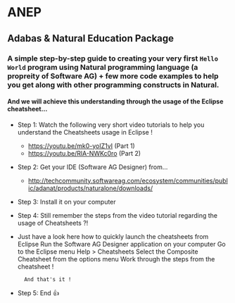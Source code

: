 # ANEP
## Adabas &amp; Natural Education Package
### A simple step-by-step guide to creating your very first `Hello World` program using Natural programming language (a propreity of Software AG) + few more code examples to help you get along with other programming constructs in Natural.
#### And we will achieve this understanding through the usage of the Eclipse cheatsheet...

- Step 1: Watch the following very short video tutorials to help you understand the Cheatsheets usage in Eclipse !
    -   https://youtu.be/mk0-yoIZ1vI    (Part 1)
    -   https://youtu.be/RlA-NWKc0ro   (Part 2)
- Step 2: Get your IDE (Software AG Designer) from...
    -   http://techcommunity.softwareag.com/ecosystem/communities/public/adanat/products/naturalone/downloads/
- Step 3: Install it on your computer
- Step 4: Still remember the steps from the video tutorial regarding the usage of Cheatsheets ?!

- Just have a look here how to quickly launch the cheatsheets from Eclipse
    Run the Software AG Designer application on your computer
    Go to the Eclipse menu Help > Cheatsheets
    Select the Composite Cheatsheet from the options menu
    Work through the steps from the cheatsheet !   
       
        And that's it !   
- Step 5: End :+1:

